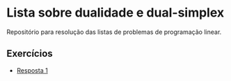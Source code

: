 # Lista sobre dualidade e dual-simplex

Repositório para resolução das listas de problemas de programação linear.

## Exercícios

* [Resposta 1](01/README.md)

